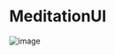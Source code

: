 # MeditationUI
![image](https://github.com/ejayant/MeditationUI/assets/55839740/e819fdf6-44ee-4f92-a8d3-eec09888724e)
